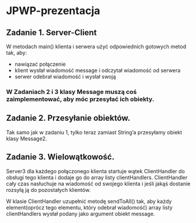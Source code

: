 # JPWP-prezentacja

## Zadanie 1. Server-Client
W metodach main() klienta i serwera użyć odpowiednich gotowych metod tak, aby:
* nawiązać połączenie
* klient wysłał wiadomość message i odczytał wiadomość od serwera
* serwer odebrał wiadomość i wysłał swoją 


### W Zadaniach 2 i 3 klasy Message muszą coś zaimplementować, aby móc przesyłać ich obiekty.


## Zadanie 2. Przesyłanie obiektów.

Tak samo jak w zadaniu 1, tylko teraz zamiast String’a przesyłamy obiekt klasy Message2.

## Zadanie 3. Wielowątkowość. 

Server3 dla każdego połączonego klienta startuje wątek ClientHandler do obsługi tego klienta i dodaje go do array listy clientHandlers. ClientHandler cały czas nasłuchuje na wiadomość od swojego klienta i jeśli jakąś dostanie rozsyłą ją do pozostałych klientów.

W klasie ClientHandler uzupełnić metodę sendToAll() tak, aby każdy element(oprócz tego elementu, który odebrał wiadomość) array listy clientHandlers wysłał podany jako argument obiekt message.
